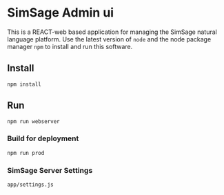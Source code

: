 
# SimSage Admin ui

This is a REACT-web based application for managing the SimSage natural language platform.  Use the latest version of `node` and the node package manager `npm` to install and run this software.

## Install
```
npm install
```

## Run
```
npm run webserver
```

### Build for deployment
```
npm run prod
```

### SimSage Server Settings
```
app/settings.js
```

